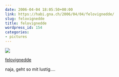 ```yaml
---
date: 2006-04-04 18:05:50+00:00
link: https://habi.gna.ch/2006/04/04/felovignedde/
slug: felovignedde
title: felovignedde
wordpress_id: 154
categories:
- pictures
---
```



 [![](https://static.flickr.com/39/123310208_4ff22b6d49_m.jpg)](https://www.flickr.com/photos/habi/123310208/)
   

 
  [felovignedde](https://www.flickr.com/photos/habi/123310208/)
    

 



naja, geht so mit lustig....
  

